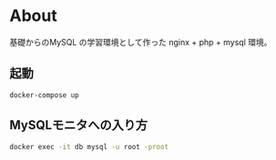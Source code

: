 
# About
基礎からのMySQL の学習環境として作った nginx + php + mysql 環境。

## 起動
```
docker-compose up
```

## MySQLモニタへの入り方
```bash
docker exec -it db mysql -u root -proot
```

